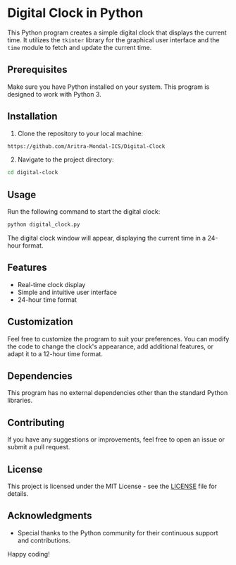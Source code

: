 # Digital Clock in Python

This Python program creates a simple digital clock that displays the current time. It utilizes the `tkinter` library for the graphical user interface and the `time` module to fetch and update the current time.

## Prerequisites

Make sure you have Python installed on your system. This program is designed to work with Python 3.

## Installation

1. Clone the repository to your local machine:

```bash
https://github.com/Aritra-Mondal-ICS/Digital-Clock
```

2. Navigate to the project directory:

```bash
cd digital-clock
```

## Usage

Run the following command to start the digital clock:

```bash
python digital_clock.py
```

The digital clock window will appear, displaying the current time in a 24-hour format.

## Features

- Real-time clock display
- Simple and intuitive user interface
- 24-hour time format

## Customization

Feel free to customize the program to suit your preferences. You can modify the code to change the clock's appearance, add additional features, or adapt it to a 12-hour time format.

## Dependencies

This program has no external dependencies other than the standard Python libraries.

## Contributing

If you have any suggestions or improvements, feel free to open an issue or submit a pull request.

## License

This project is licensed under the MIT License - see the [LICENSE](LICENSE) file for details.

## Acknowledgments

- Special thanks to the Python community for their continuous support and contributions.

Happy coding!
